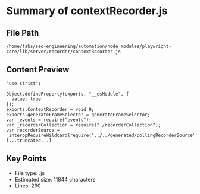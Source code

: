 # Summary of contextRecorder.js
  
## File Path
`/home/tabs/seo-engineering/automation/node_modules/playwright-core/lib/server/recorder/contextRecorder.js`

## Content Preview
```
"use strict";

Object.defineProperty(exports, "__esModule", {
  value: true
});
exports.ContextRecorder = void 0;
exports.generateFrameSelector = generateFrameSelector;
var _events = require("events");
var _recorderCollection = require("./recorderCollection");
var recorderSource = _interopRequireWildcard(require("../../generated/pollingRecorderSource"));
[...truncated...]
```

## Key Points
- File type: .js
- Estimated size: 11844 characters
- Lines: 290

